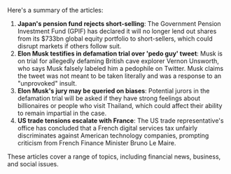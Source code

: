 Here's a summary of the articles:

1. **Japan's pension fund rejects short-selling**: The Government Pension Investment Fund (GPIF) has declared it will no longer lend out shares from its $733bn global equity portfolio to short-sellers, which could disrupt markets if others follow suit.
2. **Elon Musk testifies in defamation trial over 'pedo guy' tweet**: Musk is on trial for allegedly defaming British cave explorer Vernon Unsworth, who says Musk falsely labeled him a pedophile on Twitter. Musk claims the tweet was not meant to be taken literally and was a response to an "unprovoked" insult.
3. **Elon Musk's jury may be queried on biases**: Potential jurors in the defamation trial will be asked if they have strong feelings about billionaires or people who visit Thailand, which could affect their ability to remain impartial in the case.
4. **US trade tensions escalate with France**: The US trade representative's office has concluded that a French digital services tax unfairly discriminates against American technology companies, prompting criticism from French Finance Minister Bruno Le Maire.

These articles cover a range of topics, including financial news, business, and social issues.